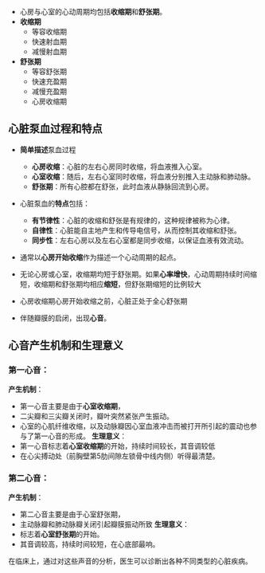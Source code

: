 
-  心房与心室的心动周期均包括**收缩期**和**舒张期**。
- **收缩期**
	- 等容收缩期
	- 快速射血期
	- 减慢射血期
- **舒张期**
	- 等容舒张期
	- 快速充盈期
	- 减慢充盈期 
	- 心房收缩期
## 心脏泵血过程和特点

- **简单描述**泵血过程
	- **心房收缩**：心脏的左右心房同时收缩，将血液推入心室。
	- **心室收缩**：随后，左右心室同时收缩，将血液分别推入主动脉和肺动脉。
	- **舒张期**：所有心腔都在舒张，此时血液从静脉回流到心房。

- 心脏泵血的**特点**包括：
	- **有节律性**：心脏的收缩和舒张是有规律的，这种规律被称为心律。
	- **自律性**：心脏能自主地产生和传导电信号，从而控制其收缩和舒张。
	- **同步性**：左右心房以及左右心室都是同步收缩，以保证血液有效流动。


- 通常以**心房开始收缩**作为描述一个心动周期的起点。

- 无论心房或心室，收缩期均短于舒张期。如果**心率增快**，心动周期持续时间缩短，收缩期和舒张期均相应**缩短**，但舒张期缩短的比例较大
- 心房收缩期心房开始收缩之前，心脏正处于全心舒张期

- 伴随瓣膜的启闭，出现**心音**。

## 心音产生机制和生理意义
### 第一心音：
**产生机制**：
- 第一心音主要是由于**心室收缩期**，
- 二尖瓣和三尖瓣关闭时，瓣叶突然紧张产生振动。
- 心室的心肌纤维收缩，以及动脉瓣因心室血液冲击而被打开所引起的震动也参与了第一心音的形成。
**生理意义**：
- 第一心音标志着**心室收缩期**的开始，持续时间较长，其音调较低
- 在心尖搏动处（前胸壁第5肋间隙左锁骨中线内侧）听得最清楚。

### 第二心音：
**产生机制**：
- 第二心音主要是由于心室舒张期，
- 主动脉瓣和肺动脉瓣关闭引起瓣膜振动所致
**生理意义**：
- 标志着**心室舒张期**的开始。
- 其音调较高，持续时间较短，在心底部最响。

在临床上，通过对这些声音的分析，医生可以诊断出各种不同类型的心脏疾病。